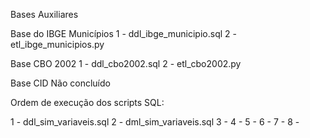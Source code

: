 Bases Auxiliares

Base do IBGE Municípios
1 - ddl_ibge_municipio.sql
2 - etl_ibge_municipios.py

Base CBO 2002
1 - ddl_cbo2002.sql
2 - etl_cbo2002.py

Base CID
Não concluído

Ordem de execução dos scripts SQL:

1 - ddl_sim_variaveis.sql
2 - dml_sim_variaveis.sql
3 - 
4 - 
5 - 
6 - 
7 - 
8 -